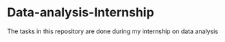 # Data-analysis-Internship
The tasks in this repository are done during my internship on data analysis
